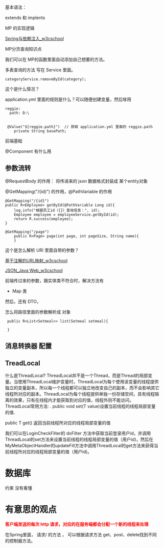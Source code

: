 

基本语法：

extends  和 implents



MP 的实现逻辑





[Spring与依赖注入_w3cschool](https://www.w3cschool.cn/javaweb/2yr91msw.html)



MP分页查询知识点





我们可以在 MP的函数里面自动添加自己想要的方法。

多表查询的方法 写在 Service 里面。



```
categoryService.removeById(category);
```

这个是什么情况？





application.yml 里面的规则是什么？可以随便创建变量，然后嗲用

```
reggie:
  path: D:\
  

 @Value("${reggie.path}")  // 获取 application.yml 里面的 reggie.path
    private String basePath;
```




前端基础



@Component  有什么用

## 参数流转

@RequestBody  的作用： 将传进来的 json 数据格式封装成 某个entity对象

@GetMapping("/{id}") 的作用，@PathVariable 的作用

```
@GetMapping("/{id}")
public R<Employee> getById(@PathVariable Long id){
    log.info("根据员工id（{}）查询信息：", id);
    Employee employee = employeeService.getById(id);
    return R.success(employee);
}
```





```
@GetMapping("/page")
    public R<Page> page(int page, int pageSize, String name){
    }
```

这个是怎么解析 URI 里面自带的参数？

[基于注解的URL映射_w3cschool](https://www.w3cschool.cn/javaweb/h1ym1mt8.html)

[JSON_Java Web_w3cschool](https://www.w3cschool.cn/javaweb/86io1mtb.html)





前端传过来的参数，跟实体类不符合时，解决方法有

- Map 类

然后，还有 DTO，





怎么将路径里面的参数解析成 对象

```
 public R<List<Setmeal>> list(Setmeal setmeal){
 
 }
```







## 消息转换器 配置







## TreadLocal

什么是ThreadLocal?
ThreadLocal并不是一个Thread，而是Thread的局部变量。当使用ThreadLocal维护变量时，ThreadLocal为每个使用该变量的线程提供独立的变量副本，所以每一个线程都可以独立地改变自己的副本，而不会影响其它线程所对应的副本。ThreadLocal为每个线程提供单独一份存储空间，具有线程隔离的效果，只有在线程内才能获取到对应的值，线程外则不能访问。
ThreadLocal常用方法:
. public void set(T value)设置当前线程的线程局部变量的值. 

public T get()
返回当前线程所对应的线程局部变量的值

我们可以在LoginCheckFilter的 doFilter 方法中获取当前登录用户id，并调用ThreadLocal的set方法来设置当前线程的线程局部变量的值（用户id)，然后在MyMetaObjectHandler的updateFill方法中调用ThreadLocal的get方法来获得当前线程所对应的线程局部变量的值（用户id)。



# 数据库

约束 没有看懂



# 有意思的观点

 <font color="red">**客户端发送的每次 http 请求，对应的在服务端都会分配一个新的线程来处理**</font>







在Spring里面， 请求/ 的方法 ， 可以根据请求方法 get、post、delete找到不同的控制器方法。